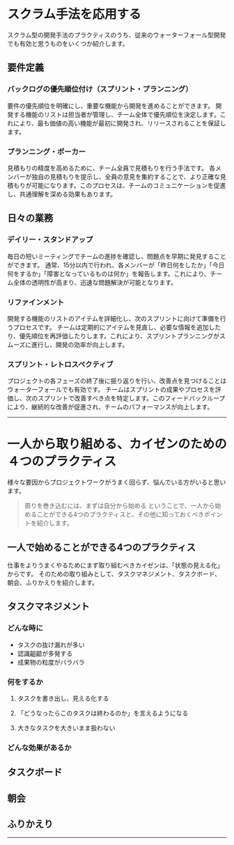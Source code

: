 # スクラム手法を応用する

スクラム型の開発手法のプラクティスのうち、従来のウォーターフォール型開発でも有効と思うものをいくつか紹介します。

## 要件定義

### バックログの優先順位付け（スプリント・プランニング）
要件の優先順位を明確にし、重要な機能から開発を進めることができます。
開発する機能のリストは担当者が管理し、チーム全体で優先順位を決定します。これにより、最も価値の高い機能が最初に開発され、リリースされることを保証します。

### プランニング・ポーカー
見積もりの精度を高めるために、チーム全員で見積もりを行う手法です。
各メンバーが独自の見積もりを提示し、全員の意見を集約することで、より正確な見積もりが可能になります。このプロセスは、チームのコミュニケーションを促進し、共通理解を深める効果もあります。

## 日々の業務

### デイリー・スタンドアップ
毎日の短いミーティングでチームの進捗を確認し、問題点を早期に発見することができます。
通常、15分以内で行われ、各メンバーが「昨日何をしたか」「今日何をするか」「障害となっているものは何か」を報告します。これにより、チーム全体の透明性が高まり、迅速な問題解決が可能となります。

### リファインメント
開発する機能のリストのアイテムを詳細化し、次のスプリントに向けて準備を行うプロセスです。
チームは定期的にアイテムを見直し、必要な情報を追加したり、優先順位を再評価したりします。これにより、スプリントプランニングがスムーズに進行し、開発の効率が向上します。

### スプリント・レトロスペクティブ
プロジェクトの各フェーズの終了後に振り返りを行い、改善点を見つけることはウォーターフォールでも有効です。
チームはスプリントの成果やプロセスを評価し、次のスプリントで改善すべき点を特定します。このフィードバックループにより、継続的な改善が促進され、チームのパフォーマンスが向上します。

---

# 一人から取り組める、カイゼンのための４つのプラクティス

様々な要因からプロジェクトワークがうまく回らず、悩んでいる方がいると思います。
> 周りを巻き込むには、まずは自分から始める
ということで、一人から始めることができる4つのプラクティスと、その他に知っておくべきポイントを紹介します。

## 一人で始めることができる4つのプラクティス
仕事をよりうまくやるためにまず取り組むべきカイゼンは、「状態の見える化」からです。
そのための取り組みとして、タスクマネジメント、タスクボード、朝会、ふりかえりを紹介します。

## タスクマネジメント
### どんな時に
- タスクの抜け漏れが多い
- 認識齟齬が多発する
- 成果物の粒度がバラバラ

### 何をするか
1. タスクを書き出し、見える化する


2. 「どうなったらこのタスクは終わるのか」を言えるようになる


3. 大きなタスクを大きいまま扱わない

### どんな効果があるか


## タスクボード

## 朝会

## ふりかえり


---